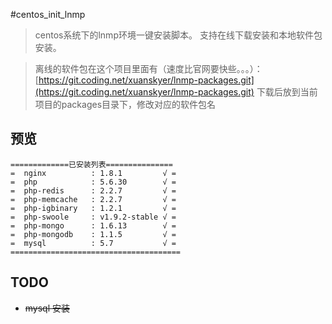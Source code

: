 #centos_init_lnmp

> centos系统下的lnmp环境一键安装脚本。
> 支持在线下载安装和本地软件包安装。

> 离线的软件包在这个项目里面有（速度比官网要快些。。。）：[https://git.coding.net/xuanskyer/lnmp-packages.git](https://git.coding.net/xuanskyer/lnmp-packages.git)
> 下载后放到当前项目的packages目录下，修改对应的软件包名

## 预览

```
=============已安装列表===============
=  nginx          : 1.8.1         √ =
=  php            : 5.6.30        √ =
=  php-redis      : 2.2.7         √ =
=  php-memcache   : 2.2.7         √ =
=  php-igbinary   : 1.2.1         √ =
=  php-swoole     : v1.9.2-stable √ =
=  php-mongo      : 1.6.13        √ =
=  php-mongodb    : 1.1.5         √ =
=  mysql          : 5.7           √ =
======================================
```
## TODO
* ~~mysql 安装~~